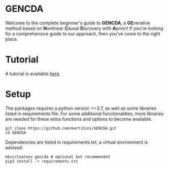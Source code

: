 # GENCDA 

Welcome to the complete beginner's guide to **GENCDA**, a **GE**nerative method based on **N**onlinear **C**ausal **D**iscovery with **A**priori! If you're looking for a comprehensive guide to our approach, then you've come to the right place. 

# Tutorial

A tutorial is available [here](https://github.com/marti5ini/GENCDA/blob/master/gencda.ipynb).

# Setup

The packages requires a python version >=3.7, as well as some libraries listed in requirements file. For some additional functionalities, more libraries are needed for these extra functions and options to become available. 

```
git clone https://github.com/marti5ini/GENCDA.git
cd GENCDA
```

Dependencies are listed in requirements.txt, a virtual environment is advised:

```
mkvirtualenv gencda # optional but recommended
pip3 install -r requirements.txt
```


